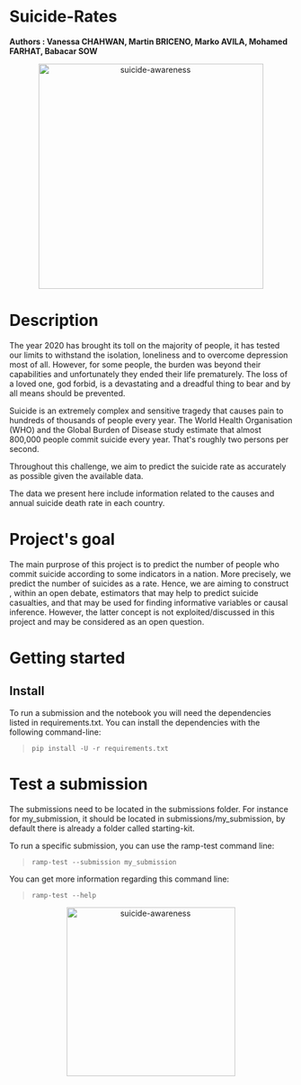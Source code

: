 # Suicide-Rates
**Authors : Vanessa CHAHWAN, Martin BRICENO, Marko AVILA, Mohamed FARHAT, Babacar SOW**
<p align="center">
  <img src="https://www.georgetownbehavioral.com/sites/default/files/georgetown-suicide-awareness.jpg" width="400" title="suicide-awareness">
</p>

# Description
The year 2020 has brought its toll on the majority of people, it has tested our limits to withstand the isolation, loneliness and to overcome depression most of all. However, for some people, the burden was beyond their capabilities and unfortunately they ended their life prematurely. The loss of a loved one, god forbid, is a devastating and a dreadful thing to bear and by all means should be prevented.

Suicide is an extremely complex and sensitive tragedy that causes pain to hundreds of thousands of people every year. The World Health Organisation (WHO) and the Global Burden of Disease study estimate that almost 800,000 people commit suicide every year. That's roughly two persons per second.

Throughout this challenge, we aim to predict the suicide rate as accurately as possible given the available data.

The data we present here include information related to the causes and annual suicide death rate in each country.

# Project's goal

The main purprose of this project is to predict the number of people who commit suicide according to some indicators in a nation. More precisely, we predict the number of suicides as a rate. Hence, we are aiming to construct , within an open debate, estimators that may help to predict suicide casualties, and that may be used for finding informative variables or causal inference. However, the latter concept is not exploited/discussed in this project and may be considered as an open question.

# Getting started
## Install

To run a submission and the notebook you will need the dependencies listed in requirements.txt. You can install the dependencies with the following command-line:

> ```pip install -U -r requirements.txt```

# Test a submission
The submissions need to be located in the submissions folder. For instance for my_submission, it should be located in submissions/my_submission, by default there is already a folder called starting-kit.

To run a specific submission, you can use the ramp-test command line:

> ```ramp-test --submission my_submission```

You can get more information regarding this command line:

> ```ramp-test --help```


<p align="center">
  <img src="https://grandes-ecoles.studyrama.com/sites/default/files/styles/content/public/institut-polytechnique-de-paris.jpeg?itok=_Puxulb6" width="300" title="suicide-awareness">
</p>
